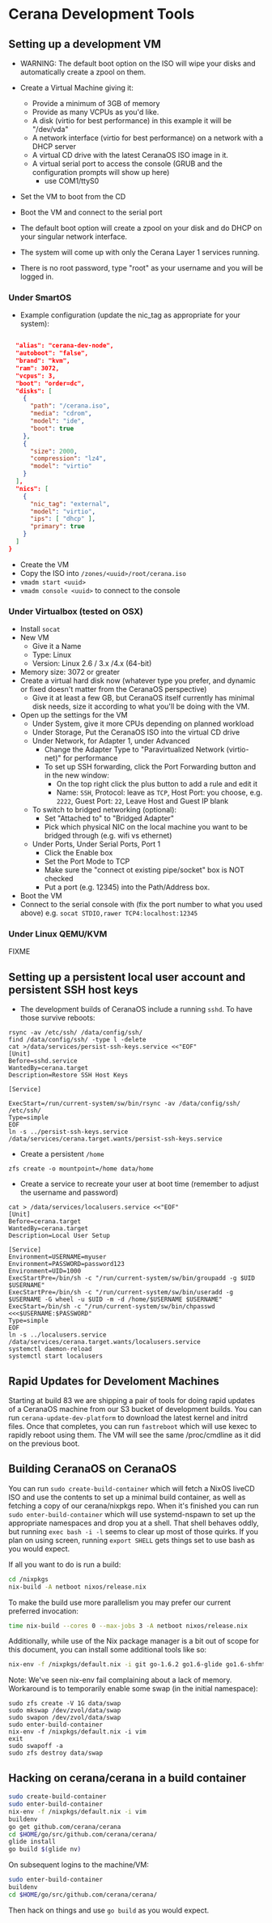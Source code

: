 # Cerana Development Tools

## Setting up a development VM

* WARNING: The default boot option on the ISO will wipe your disks and automatically create a zpool on them.

* Create a Virtual Machine giving it:
  * Provide a minimum of 3GB of memory
  * Provide as many VCPUs as you'd like.
  * A disk (virtio for best performance) in this example it will be "/dev/vda"
  * A network interface (virtio for best performance) on a network with a DHCP server 
  * A virtual CD drive with the latest CeranaOS ISO image in it.
  * A virtual serial port to access the console (GRUB and the configuration prompts will show up here)
    * use COM1/ttyS0
* Set the VM to boot from the CD
* Boot the VM and connect to the serial port
* The default boot option will create a zpool on your disk and do DHCP on your singular network interface.
* The system will come up with only the Cerana Layer 1 services running.
* There is no root password, type "root" as your username and you will be logged in.

### Under SmartOS

* Example configuration (update the nic_tag as appropriate for your system):
```json

  "alias": "cerana-dev-node",
  "autoboot": "false",
  "brand": "kvm",
  "ram": 3072,
  "vcpus": 3,
  "boot": "order=dc",
  "disks": [
    {
      "path": "/cerana.iso",
      "media": "cdrom",
      "model": "ide",
      "boot": true
    },
    {
      "size": 2000,
      "compression": "lz4",
      "model": "virtio"
    }
  ],
  "nics": [
    {
      "nic_tag": "external",
      "model": "virtio",
      "ips": [ "dhcp" ],
      "primary": true
    }
  ]
}
```
* Create the VM
* Copy the ISO into `/zones/<uuid>/root/cerana.iso`
* `vmadm start <uuid>`
* `vmadm console <uuid>` to connect to the console

### Under Virtualbox (tested on OSX)

* Install `socat`
* New VM
  * Give it a Name
  * Type: Linux
  * Version: Linux 2.6 / 3.x /4.x (64-bit)
* Memory size: 3072 or greater
* Create a virtual hard disk now (whatever type you prefer, and dynamic or fixed doesn't matter from the CeranaOS perspective)
  * Give it at least a few GB, but CeranaOS itself currently has minimal disk needs, size it according to what you'll be doing with the VM.
* Open up the settings for the VM
  * Under System, give it more CPUs depending on planned workload
  * Under Storage, Put the CeranaOS ISO into the virtual CD drive
  * Under Network, for Adapter 1, under Advanced
    * Change the Adapter Type to "Paravirtualized Network (virtio-net)" for performance
    * To set up SSH forwarding, click the Port Forwarding button and in the new window:
      * On the top right click the plus button to add a rule and edit it
      * Name: `SSH`, Protocol: leave as `TCP`, Host Port: you choose, e.g. `2222`, Guest Port: `22`, Leave Host and Guest IP blank
  * To switch to bridged networking (optional):
    * Set "Attached to" to "Bridged Adapter"
    * Pick which physical NIC on the local machine you want to be bridged through (e.g. wifi vs ethernet)
  * Under Ports, Under Serial Ports, Port 1
    * Click the Enable box
    * Set the Port Mode to TCP
    * Make sure the "connect ot existing pipe/socket" box is NOT checked
    * Put a port (e.g. 12345) into the Path/Address box.
* Boot the VM
* Connect to the serial console with (fix the port number to what you used above) e.g. `socat STDIO,rawer TCP4:localhost:12345`

### Under Linux QEMU/KVM

FIXME

## Setting up a persistent local user account and persistent SSH host keys

* The development builds of CeranaOS include a running `sshd`. To have those survive reboots:
```
rsync -av /etc/ssh/ /data/config/ssh/
find /data/config/ssh/ -type l -delete
cat >/data/services/persist-ssh-keys.service <<"EOF"
[Unit]
Before=sshd.service
WantedBy=cerana.target
Description=Restore SSH Host Keys

[Service]

ExecStart=/run/current-system/sw/bin/rsync -av /data/config/ssh/ /etc/ssh/
Type=simple
EOF
ln -s ../persist-ssh-keys.service /data/services/cerana.target.wants/persist-ssh-keys.service
```
* Create a persistent `/home`
```
zfs create -o mountpoint=/home data/home
```
* Create a service to recreate your user at boot time (remember to adjust the username and password)
```
cat > /data/services/localusers.service <<"EOF"
[Unit]
Before=cerana.target
WantedBy=cerana.target
Description=Local User Setup

[Service]
Environment=USERNAME=myuser
Environment=PASSWORD=password123
Environment=UID=1000
ExecStartPre=/bin/sh -c "/run/current-system/sw/bin/groupadd -g $UID $USERNAME"
ExecStartPre=/bin/sh -c "/run/current-system/sw/bin/useradd -g $USERNAME -G wheel -u $UID -m -d /home/$USERNAME $USERNAME"
ExecStart=/bin/sh -c "/run/current-system/sw/bin/chpasswd <<<$USERNAME:$PASSWORD"
Type=simple
EOF
ln -s ../localusers.service /data/services/cerana.target.wants/localusers.service
systemctl daemon-reload
systemctl start localusers
```

## Rapid Updates for Develoment Machines

Starting at build 83 we are shipping a pair of tools for doing rapid updates of a CeranaOS machine from our S3 bucket of development builds.
You can run `cerana-update-dev-platform` to download the latest kernel and initrd files.
Once that completes, you can run `fastreboot` which will use kexec to rapidly reboot using them. The VM will see the same /proc/cmdline as it did on the previous boot.

## Building CeranaOS on CeranaOS

You can run `sudo create-build-container` which will fetch a NixOS liveCD ISO and use the contents to set up a minimal build container, as well as fetching a copy of our cerana/nixpkgs repo.
When it's finished you can run `sudo enter-build-container` which will use systemd-nspawn to set up the appropriate namespaces and drop you at a shell.
That shell behaves oddly, but running `exec bash -i -l` seems to clear up most of those quirks.
If you plan on using screen, running `export SHELL` gets things set to use bash as you would expect.

If all you want to do is run a build:
```bash
cd /nixpkgs
nix-build -A netboot nixos/release.nix
```

To make the build use more parallelism you may prefer our current preferred invocation:
```bash
time nix-build --cores 0 --max-jobs 3 -A netboot nixos/release.nix
```

Additionally, while use of the Nix package manager is a bit out of scope for this document, you can install some additional tools like so:
```bash
nix-env -f /nixpkgs/default.nix -i git go-1.6.2 go1.6-glide go1.6-shfmt ShellCheck-0.4.4 vim
```

Note: We've seen nix-env fail complaining about a lack of memory.
Workaround is to temporarily enable some swap (in the initial namespace):
```
sudo zfs create -V 1G data/swap
sudo mkswap /dev/zvol/data/swap
sudo swapon /dev/zvol/data/swap
sudo enter-build-container
nix-env -f /nixpkgs/default.nix -i vim
exit
sudo swapoff -a
sudo zfs destroy data/swap
```

## Hacking on cerana/cerana in a build container

```bash
sudo create-build-container
sudo enter-build-container
nix-env -f /nixpkgs/default.nix -i vim
buildenv
go get github.com/cerana/cerana
cd $HOME/go/src/github.com/cerana/cerana/
glide install
go build $(glide nv)
```

On subsequent logins to the machine/VM:
```bash
sudo enter-build-container
buildenv
cd $HOME/go/src/github.com/cerana/cerana/
```
Then hack on things and use `go build` as you would expect.
